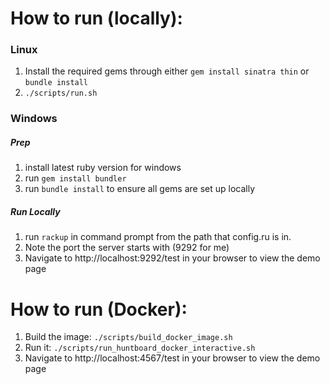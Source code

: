# How to run (locally):
### Linux
1. Install the required gems through either `gem install sinatra thin` or `bundle install`
1. `./scripts/run.sh`

### Windows
##### Prep
1. install latest ruby version for windows
1. run `gem install bundler`
1. run `bundle install` to ensure all gems are set up locally

##### Run Locally
1. run `rackup` in command prompt from the path that config.ru is in.  
1. Note the port the server starts with (9292 for me)
1. Navigate to http://localhost:9292/test in your browser to view the demo page

# How to run (Docker):
1. Build the image: `./scripts/build_docker_image.sh`
1. Run it: `./scripts/run_huntboard_docker_interactive.sh`
1. Navigate to http://localhost:4567/test in your browser to view the demo page
